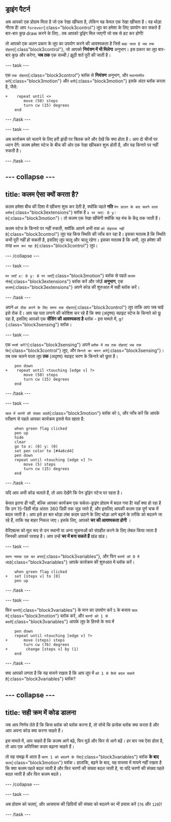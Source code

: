 ## ड्राइंग पैटर्न

अब आपको एक प्रोग्राम मिला है जो एक रेखा खींचता है, लेकिन यह केवल एक रेखा खींचता है। वह थोड़ा नीरस है! आप `forever`{:class="block3control"} लूप का हमेशा के लिए उपयोग कर सकते हैं बार-बार कुछ draw करने के लिए.. तब आपको ड्रॉइंग मिल जाएगी जो सब से हट कर होगी!

तो आपको एक अलग प्रकार के लूप का उपयोग करने की आवश्यकता है जिसे `कहा जाता है जब तक दोहराएं`{:class"block3control"}, जो आपको **नियंत्रण में भी मिलेगा** अनुभाग। इस प्रकार का लूप बार-बार कुछ और करेगा, **जब तक** एक सच्ची / झूठी शर्त पूरी की जाती है।

--- task ---

एक `तक दोहराएं`{:class="block3control"} ब्लॉक से **नियंत्रण** अनुभाग, और `स्थानांतरित करें`{:class="block3motion"} और `बारी`{:class="block3motion"} इसके अंदर ब्लॉक करता है, जैसे:

```blocks3
+    repeat until <> 
        move (50) steps
        turn cw (15) degrees
    end
```

--- /task ---

--- task ---

अब कार्यक्रम को चलाने के लिए हरी झंडी पर क्लिक करें और देखें कि क्या होता है। आप दो चीजों पर ध्यान देंगे: कलम हमेशा स्टेज के बीच की ओर एक रेखा खींचकर शुरू होती है, और यह किनारे पर नहीं रुकती है।

--- /task ---

--- collapse ---
---
title: कलम ऐसा क्यों करता है?
---

कलम हमेशा बीच की दिशा में खींचना शुरू कर देती है, क्योंकि पहले **गति** `पेन डाउन के बाद चलने वाला ब्लॉक`{:class="block3extensions"} ब्लॉक है `x पर जाएं: 0 y: 0`{:class="block3motion"}। तो कलम एक रेखा खींचेगी क्योंकि यह मंच के केंद्र तक जाती है।

कलम स्टेज के किनारे पर नहीं रुकती, क्योंकि आपने अभी तक `को दोहराया नहीं है`{:class="block3control"} लूप यह किस स्थिति की जाँच कर रहा है। इसका मतलब है कि स्थिति कभी पूरी नहीं हो सकती है, इसलिए लूप चालू और चालू रहेगा। इसका मतलब है कि अभी, लूप हमेशा की तरह `काम कर रहा है`{:class="block3control"} लूप।

--- /collapse ---

--- task ---

`पर जाएँ x: 0 y: 0 पर जाएँ`{:class="block3motion"} ब्लॉक से पहले `कलम नीचे`{:class="block3extensions"} ब्लॉक करें और जोड़ें **अनुभाग**, एक `कलम`{:class="block3extensions"} अपने कोड की शुरुआत में सही ब्लॉक करें।

--- /task ---

अपने `को ठीक करने के लिए समय तक दोहराएं`{:class="block3control"} लूप ताकि आप जब चाहें इसे रोक दें। आप यह पता लगाने की कोशिश कर रहे हैं कि क्या (अदृश्य) स्प्राइट स्टेज के किनारे को छू रहा है, इसलिए आपको एक **सेंसिंग की आवश्यकता है** ब्लॉक - इस मामले में, `छू?`{:class="block3sensing"} ब्लॉक।

--- task ---

एक `स्पर्श करें?`{:class="block3sensing"} अपने `ब्लॉक में तब तक दोहराएं जब तक कि`{:class="block3control"} लूप, और `किनारे का चयन करें`{:class="block3sensing"}। तब तक चलने वाला लूप **तक** (अदृश्य) स्प्राइट चरण के किनारे को छूता है।

```blocks3
    pen down
+    repeat until <touching [edge v] ?> 
        move (50) steps
        turn cw (15) degrees
    end
```

--- /task ---

--- task ---

`चाल में चरणों की संख्या बदलें`{:class="block3motion"} ब्लॉक को `5`, और जाँच करें कि आपके परीक्षण से पहले आपका कार्यक्रम इससे मेल खाता है:

```blocks3
    when green flag clicked
    pen up
    hide
    clear
    go to x: (0) y: (0)
    set pen color to [#4a6cd4]
    pen down
    repeat until <touching [edge v] ?> 
        move (5) steps
        turn cw (15) degrees
    end
```

--- /task ---

यदि आप अभी कोड चलाते हैं, तो आप देखेंगे कि पेन ड्रॉइंग स्टेज पर रहता है।

केवल इतना ही नहीं, बल्कि आपका कार्यक्रम एक सर्कल-ड्राइंग प्रोग्राम में बदल गया है! यहाँ क्या हो रहा है कि उन 15-डिग्री मोड़ अंततः 360 डिग्री तक जुड़ जाते हैं, और इसलिए आपकी कलम एक पूर्ण चक्र में बदल जाती है। आप इसे हर बार थोड़ा लंबा कदम उठाने के लिए थोड़ा आगे बढ़ने के तरीके को बदलने जा रहे हैं, ताकि यह बाहर निकल जाए। इसके लिए, आपको **चर की आवश्यकता होगी** ।

वेरिएबल्स को मूल रूप से उन स्थानों या अन्य सूचनाओं को संग्रहीत करने के लिए लेबल किया जाता है जिनकी आपको परवाह है। आप उन्हें **चर में बना सकते हैं** खंड खंड।

--- task ---

`चरण नामक एक चर बनाएं`{:class="block3variables"}, और फिर `चरणों को 0 में जोड़ें`{:class="block3variables"} आपके कार्यक्रम की शुरुआत में ब्लॉक करें।

```blocks3
    when green flag clicked
+   set [steps v] to [0]
    pen up
```

--- /task ---

--- task ---

फिर `चरणों`{:class="block3variables"} के मान का उपयोग करें `5` के बजाय `चाल में`{:class="block3motion"} ब्लॉक करें, और `चरणों को 1 से बदलें`{:class="block3variables"} आपके लूप के हिस्से के रूप में

```blocks3
    pen down
    repeat until <touching [edge v] ?> 
+       move (steps) steps
        turn cw (76) degrees
+        change [steps v] by (1)
    end
```

--- /task ---

क्या आपको लगता है कि यह मायने रखता है कि आप लूप में `को 1 से कैसे बदल सकते हैं`{:class="block3variables"} ब्लॉक?

--- collapse ---
---
title: सही क्रम में कोड डालना
---

जब आप निर्णय लेते हैं कि किस ब्लॉक को ब्लॉक करना है, तो सोचें कि प्रत्येक ब्लॉक क्या करता है और आप अपना कोड क्या करना चाहते हैं।

इस मामले में, आप चाहते हैं कि कलम आगे बढ़े, फिर मुड़ें और फिर से आगे बढ़ें। हर बार जब ऐसा होता है, तो आप एक अतिरिक्त कदम बढ़ाना चाहते हैं।

तो यह समझ में आता है `चरण 1 को बदलने के लिए`{:class="block3variables"} ब्लॉक **के बाद** `चाल`{:class="block3motion"} ब्लॉक। हालांकि, बढ़ने के बाद, यह वास्तव में मायने नहीं रखता है कि क्या कलम पहले बदल जाती है और फिर चरणों की संख्या बदल जाती है, या यदि चरणों की संख्या पहले बदल जाती है और फिर कलम बदले।

--- /collapse ---

--- task ---

अब प्रोग्राम को चलाएं, और आसपास की डिग्रियों की संख्या को बदलने का भी प्रयास करें (`76` और `120`)!

--- /task ---